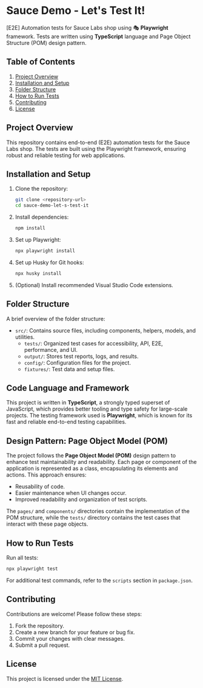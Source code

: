 # Sauce Demo - Let's Test It!

[E2E] Automation tests for Sauce Labs shop using 🎭 **Playwright** framework.
Tests are written using **TypeScript** language and Page Object Structure (POM) design pattern.

## Table of Contents

1. [Project Overview](#project-overview)
2. [Installation and Setup](#installation-and-setup)
3. [Folder Structure](#folder-structure)
4. [How to Run Tests](#how-to-run-tests)
5. [Contributing](#contributing)
6. [License](#license)

## Project Overview

This repository contains end-to-end (E2E) automation tests for the Sauce Labs shop. The tests are built using the Playwright framework, ensuring robust and reliable testing for web applications.

## Installation and Setup

1. Clone the repository:
   ```bash
   git clone <repository-url>
   cd sauce-demo-let-s-test-it
   ```
2. Install dependencies:
   ```bash
   npm install
   ```
3. Set up Playwright:
   ```bash
   npx playwright install
   ```
4. Set up Husky for Git hooks:
   ```bash
   npx husky install
   ```
5. (Optional) Install recommended Visual Studio Code extensions.

## Folder Structure

A brief overview of the folder structure:

- `src/`: Contains source files, including components, helpers, models, and utilities.
  - `tests/`: Organized test cases for accessibility, API, E2E, performance, and UI.
  - `output/`: Stores test reports, logs, and results.
  - `config/`: Configuration files for the project.
  - `fixtures/`: Test data and setup files.

## Code Language and Framework

This project is written in **TypeScript**, a strongly typed superset of JavaScript, which provides better tooling and type safety for large-scale projects. The testing framework used is **Playwright**, which is known for its fast and reliable end-to-end testing capabilities.

## Design Pattern: Page Object Model (POM)

The project follows the **Page Object Model (POM)** design pattern to enhance test maintainability and readability. Each page or component of the application is represented as a class, encapsulating its elements and actions. This approach ensures:

- Reusability of code.
- Easier maintenance when UI changes occur.
- Improved readability and organization of test scripts.

The `pages/` and `components/` directories contain the implementation of the POM structure, while the `tests/` directory contains the test cases that interact with these page objects.

## How to Run Tests

Run all tests:

```bash
npx playwright test
```

For additional test commands, refer to the `scripts` section in `package.json`.

## Contributing

Contributions are welcome! Please follow these steps:

1. Fork the repository.
2. Create a new branch for your feature or bug fix.
3. Commit your changes with clear messages.
4. Submit a pull request.

## License

This project is licensed under the [MIT License](LICENSE).
